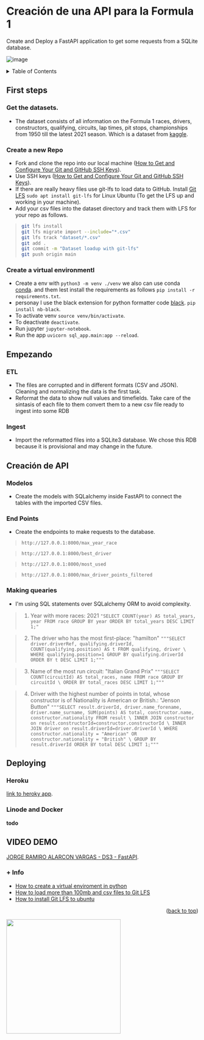# Creación  de una API para la Formula 1
Create and Deploy a FastAPI application to get some requests from a SQLite database.

![image](https://elcomercio.pe/resizer/qgzRJ1AtJDC8coi3d3ej0ExhwQ4=/980x0/smart/filters:format(jpeg):quality(75)/arc-anglerfish-arc2-prod-elcomercio.s3.amazonaws.com/public/BUXRXHKVGBB4BKNTHQEF622SPE.jpg)

<!-- TABLE OF CONTENTS -->
<details>
  <summary>Table of Contents</summary>
  <ol>
    <li>
      <a href="#first-steps">First steps</a>
      <ul>
        <li><a href="#get-datasets">Get datasets</a></li>
        <li><a href="#create-repo">Create a new Repo</a></li>
        <li><a href="#built-with">Create a virtual environmentl</a></li>
      </ul>
    </li>
    <li>
      <a href="#getting-started">Getting started</a>
      <ul>
        <li><a href="#First-loot">First loot at the Datasets</a></li>
        <li><a href="#ETL">ETL</a></li>
        <li><a href="#ingest">Ingest to RDB</a></li>
      </ul>
    </li>
    <li>
      <a href="#API">API</a>
      <ul>
        <li><a href="#models">Models</a></li>
        <li><a href="#end-points">End Points</a></li>
        <li><a href="#making-queries">Making quearies</a></li>
      </ul>
    </li>
    <li>
      <a href="#deploying">Deploying</a>
      <ul>
        <li><a href="#heroku">Heroku</a></li>
        <li><a href="#docker">Docker</a></li>
      </ul>
    </li>
  </ol>
</details>

## First steps

### Get the datasets.

* The dataset consists of all information on the Formula 1 races, drivers, constructors, qualifying, circuits, lap times, pit stops, championships from 1950 till the latest 2021 season. Which is a dataset from [kaggle](https://www.kaggle.com/datasets/rohanrao/formula-1-world-championship-1950-2020).

### Create a new Repo

* Fork and clone the repo into our local machine ([How to Get and Configure Your Git and GitHub SSH Keys](https://www.freecodecamp.org/news/git-ssh-how-to/)).
* Use SSH keys ([How to Get and Configure Your Git and GitHub SSH Keys](https://www.freecodecamp.org/news/git-ssh-how-to/)).
* If there are really heavy files use git-lfs to load data to GitHub. Install [Git LFS](https://git-lfs.github.com/) `sudo apt install git-lfs` for Linux Ubuntu (To get the LFS up and working in your machine).
* Add your csv files into the dataset directory and track them with LFS for your repo as follows.
> ```bash
> git lfs install
> git lfs migrate import --include="*.csv"
> git lfs track "dataset/*.csv"
> git add .
> git commit -m "Dataset loadup with git-lfs"
> git push origin main
> ```

### Create a virtual environmentl

* Create a env with `python3 -m venv ./venv` we also can use conda [conda](https://docs.conda.io/en/latest/). and them lest install the requirements as follows `pip install -r requirements.txt`.
* personay I use the black extension for python formatter code [black](https://pypi.org/project/black/). `pip install nb-black`.
* To activate venv `source venv/bin/activate`.
* To deactivate `deactivate`.
* Run jupyter `jupyter-notebook`.
* Run the app `uvicorn sql_app.main:app --reload`.

## Empezando

### ETL

* The files are corrupted and in different formats (CSV and JSON). Cleaning and normalizing the data is the first task.
* Reformat the data to show null values and timefields. Take care of the sintasis of each file to them convert them to a new csv file ready to ingest into some RDB

### Ingest

* Import the reformatted files into a SQLite3 database. We chose this RDB because it is provisional and may change in the future.

## Creación de API

### Modelos

* Create the models with SQLalchemy inside FastAPI to connect the tables with the imported CSV files.

### End Points

* Create the endpoints to make requests to the database.

>`http://127.0.0.1:8000/max_year_race`

>`http://127.0.0.1:8000/best_driver`

>`http://127.0.0.1:8000/most_used`

>`http://127.0.0.1:8000/max_driver_points_filtered`


### Making quearies

* I'm using SQL statements over SQLalchemy ORM to avoid complexity.

>1. Year with more races: 2021
`"SELECT COUNT(year) AS total_years, year FROM race GROUP BY year ORDER BY total_years DESC LIMIT 1;"`

>2. The driver who has the most first-place: "hamilton"
`"""SELECT driver.driverRef, qualifying.driverId, COUNT(qualifying.position) AS t FROM qualifying, driver \
                WHERE qualifying.position=1 GROUP BY qualifying.driverId ORDER BY t DESC LIMIT 1;"""`
                
>3. Name of the most run circuit: "Italian Grand Prix"
`"""SELECT COUNT(circuitId) AS total_races, name FROM race GROUP BY circuitId \
            ORDER BY total_races DESC LIMIT 1;"""`
            
>4. Driver with the highest number of points in total, whose constructor is of Nationality is American or British.: "Jenson Button"
`"""SELECT result.driverId, driver.name_forename, driver.name_surname, SUM(points) AS total, constructor.name, constructor.nationality FROM result \
            INNER JOIN constructor on result.constructorId=constructor.constructorId \
            INNER JOIN driver on result.driverId=driver.driverId \
            WHERE constructor.nationality = "American" OR constructor.nationality = "British" \
            GROUP BY result.driverId ORDER BY total DESC LIMIT 1;"""`

## Deploying

### Heroku

[link to heroky app](https://pi-01-henry-jorgeav527.herokuapp.com/).

### Linode and Docker

**todo**

## VIDEO DEMO

[JORGE RAMIRO ALARCON VARGAS - DS3 - FastAPI](https://youtu.be/W1bgYUTzLC4).

### + Info
* [How to create a virtual enviroment in python](https://www.machinelearningplus.com/deployment/conda-create-environment-and-everything-you-need-to-know-to-manage-conda-virtual-environment/)
* [How to load more than 100mb and csv files to Git LFS](https://stackoverflow.com/questions/33330771/git-lfs-this-exceeds-githubs-file-size-limit-of-100-00-mb)
* [How to install Git LFS to ubuntu](https://askubuntu.com/questions/799341/how-to-install-git-lfs-on-ubuntu-16-04)
 
<p align="right">(<a href="#readme-top">back to top</a>)</p>

<img src = "https://user-images.githubusercontent.com/96025598/188937586-28575753-fbd6-42de-beca-81ae35b659e0.gif" height = 300>
